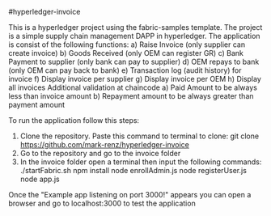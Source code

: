 #hyperledger-invoice

This is a hyperledger project using the fabric-samples template.
The project is a simple supply chain management DAPP in hyperledger.
The application is consist of the following functions:
a) Raise Invoice (only supplier can create invoice)
b) Goods Received (only OEM can register GR)
c) Bank Payment to supplier (only bank can pay to supplier)
d) OEM repays to bank (only OEM can pay back to bank)
e) Transaction log (audit history) for invoice
f) Display invoice per supplier
g) Display invoice per OEM
h) Display all invoices
  Additional validation at chaincode
  a) Paid Amount to be always less than invoice amount
  b) Repayment amount to be always greater than payment amount
  
To run the application follow this steps:
1. Clone the repository. Paste this command to terminal to clone: git clone https://github.com/mark-renz/hyperledger-invoice
2. Go to the repository and go to the invoice folder
3. In the invoice folder open a terminal then input the following commands:
  ./startFabric.sh
  npm install
  node enrollAdmin.js
  node registerUser.js
  node app.js
  
Once the "Example app listening on port 3000!" appears you can open a browser and go to localhost:3000 to test the application

